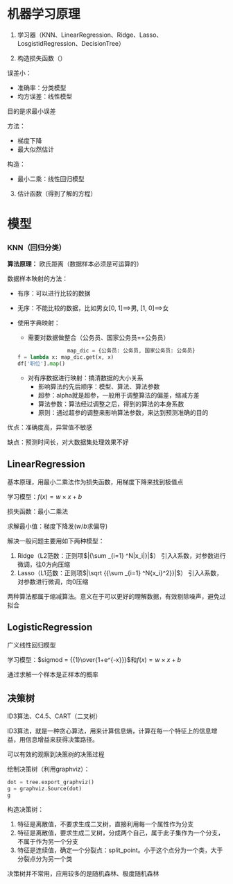 # 机器学习原理

1. 学习器（KNN、LinearRegression、Ridge、Lasso、LosgistidRegression、DecisionTree）

2. 构造损失函数（）

误差小：

- 准确率：分类模型
- 均方误差：线性模型

目的是求最小误差

方法：

- 梯度下降
- 最大似然估计

构造：

- 最小二乘：线性回归模型

3. 估计函数（得到了解的方程）

# 模型

### KNN（回归分类）

**算法原理：** 欧氏距离（数据样本必须是可运算的）

数据样本映射的方法：

- 有序：可以进行比较的数据
- 无序：不能比较的数据，比如男女[0, 1]==>男, [1, 0]==>女
- 使用字典映射：
    - 需要对数据做整合（公务员、国家公务员==公务员）
    
    ```python
				    map_dic = {公务员: 公务员, 国家公务员: 公务员}
    f = lambda x: map_dic.get(x, x)
    df['职位'].map()
    ```
    - 对有序数据进行映射：搞清数据的大小关系
        - 影响算法的先后顺序：模型、算法、算法参数
        - 超参：alpha就是超参，一般用于调整算法的偏差，缩减方差
        - 算法参数：算法经过调整之后，得到的算法的本身系数
        - 原则：通过超参的调整来影响算法参数，来达到预测准确的目的
		
优点：准确度高，异常值不敏感

缺点：预测时间长，对大数据集处理效果不好


## LinearRegression

基本原理，用最小二乘法作为损失函数，用梯度下降来找到极值点

学习模型：$f(x) = w \times x + b$

损失函数：最小二乘法

求解最小值：梯度下降发($w/b$求偏导)

解决一般问题主要用如下两种模型：

1. Ridge（L2范数：正则项$|{\sum _{i=1} ^N|x_i|}|$）    引入$\lambda$系数，对参数进行微调，往0方向压缩
2. Lasso（L1范数：正则项$|\sqrt {{\sum _{i=1} ^N{x_i}^2}}|$）    引入$\lambda$系数，对参数进行微调，向0压缩

两种算法都属于缩减算法。意义在于可以更好的理解数据，有效剔除噪声，避免过拟合


## LogisticRegression

广义线性回归模型

学习模型：$sigmod = {{1}\over{1+e^{-x}}}$和$f(x) = w \times x + b$

通过求解一个样本是正样本的概率


## 决策树

ID3算法、C4.5、CART（二叉树）

ID3算法，就是一种贪心算法，用来计算信息熵，计算在每一个特征上的信息增益，用信息增益来获得决策路径。

可以有效的观察到决策树的决策过程

绘制决策树（利用graphviz）：

```python
dot = tree.export_graphviz()
g = graphviz.Source(dot)
g
```

构造决策树：

1. 特征是离散值，不要求生成二叉树，直接利用每一个属性作为分支
2. 特征是离散值，要求生成二叉树，分成两个自己，属于此子集作为一个分支，不属于作为另一个分支
3. 特征是连续值，确定一个分裂点：split_point。小于这个点分为一个类，大于分裂点分为另一个类

决策树并不常用，应用较多的是随机森林、极度随机森林
